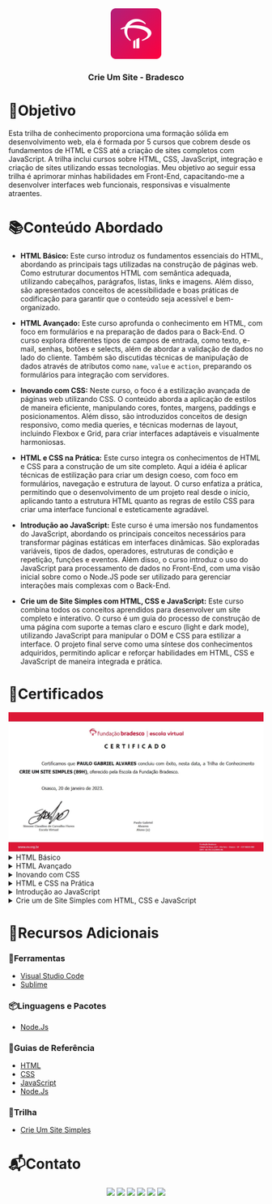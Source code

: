 <div align="center">
  <img height="100px" src="assets/bradesco_logo.png" alt="Logo do Bradesco" />
  <h3 align="center">Crie Um Site - Bradesco</h3>
</div>

# 🎯Objetivo
  Esta trilha de conhecimento proporciona uma formação sólida em desenvolvimento web, ela é formada por 5 cursos que cobrem desde os fundamentos de HTML e CSS até a criação de sites completos com JavaScript. A trilha inclui cursos sobre HTML, CSS, JavaScript, integração e criação de sites utilizando essas tecnologias. Meu objetivo ao seguir essa trilha é aprimorar minhas habilidades em Front-End, capacitando-me a desenvolver interfaces web funcionais, responsivas e visualmente atraentes.

# 📚Conteúdo Abordado
  * **HTML Básico:** Este curso introduz os fundamentos essenciais do HTML, abordando as principais tags utilizadas na construção de páginas web. Como estruturar documentos HTML com semântica adequada, utilizando cabeçalhos, parágrafos, listas, links e imagens. Além disso, são apresentados conceitos de acessibilidade e boas práticas de codificação para garantir que o conteúdo seja acessível e bem-organizado.

  * **HTML Avançado:** Este curso aprofunda o conhecimento em HTML, com foco em formulários e na preparação de dados para o Back-End. O curso explora diferentes tipos de campos de entrada, como texto, e-mail, senhas, botões e selects, além de abordar a validação de dados no lado do cliente. Também são discutidas técnicas de manipulação de dados através de atributos como `name`, `value` e `action`, preparando os formulários para integração com servidores.

  * **Inovando com CSS:** Neste curso, o foco é a estilização avançada de páginas web utilizando CSS. O conteúdo aborda a aplicação de estilos de maneira eficiente, manipulando cores, fontes, margens, paddings e posicionamentos. Além disso, são introduzidos conceitos de design responsivo, como media queries, e técnicas modernas de layout, incluindo Flexbox e Grid, para criar interfaces adaptáveis e visualmente harmoniosas.

  * **HTML e CSS na Prática:** Este curso integra os conhecimentos de HTML e CSS para a construção de um site completo. Aqui a idéia é aplicar técnicas de estilização para criar um design coeso, com foco em formulários, navegação e estrutura de layout. O curso enfatiza a prática, permitindo que o desenvolvimento de um projeto real desde o início, aplicando tanto a estrutura HTML quanto as regras de estilo CSS para criar uma interface funcional e esteticamente agradável.

  * **Introdução ao JavaScript:** Este curso é uma imersão nos fundamentos do JavaScript, abordando os principais conceitos necessários para transformar páginas estáticas em interfaces dinâmicas. São exploradas variáveis, tipos de dados, operadores, estruturas de condição e repetição, funções e eventos. Além disso, o curso introduz o uso do JavaScript para processamento de dados no Front-End, com uma visão inicial sobre como o Node.JS pode ser utilizado para gerenciar interações mais complexas com o Back-End.

  * **Crie um de Site Simples com HTML, CSS e JavaScript:** Este curso combina todos os conceitos aprendidos para desenvolver um site completo e interativo. O curso é um guia do processo de construção de uma página com suporte a temas claro e escuro (light e dark mode), utilizando JavaScript para manipular o DOM e CSS para estilizar a interface. O projeto final serve como uma síntese dos conhecimentos adquiridos, permitindo aplicar e reforçar habilidades em HTML, CSS e JavaScript de maneira integrada e prática.

# 🏅Certificados
<img src="assets/certificado.jpg" alt="Certificado do Curso">

<details>
  <summary>HTML Básico</summary>
  <img src="assets/certificado_html_basico.jpg" alt="Certificado do Curso">
</details>

<details>
  <summary>HTML Avançado</summary>
  <img src="assets/certificado_html_avancado.jpg" alt="Certificado do Curso">
</details>

<details>
  <summary>Inovando com CSS</summary>
  <img src="assets/certificado_inovando_com_css.jpg" alt="Certificado do Curso">
</details>

<details>
  <summary>HTML e CSS na Prática</summary>
  <img src="assets/certificado_html_e_css_na_pratica.jpg" alt="Certificado do Curso">
</details>

<details>
  <summary>Introdução ao JavaScript</summary>
  <img src="assets/certificado_introducao_ao_javascript.jpg" alt="Certificado do Curso">
</details>

<details>
  <summary>Crie um de Site Simples com HTML, CSS e JavaScript</summary>
  <img src="assets/certificado_crie_um_site_simples_usando_html_css_e_javascript.jpg" alt="Certificado do Curso">
</details>


# 🔗Recursos Adicionais
### 🔧Ferramentas
  - <a href="https://code.visualstudio.com/download">Visual Studio Code</a>
  - <a href="https://www.sublimetext.com/download">Sublime</a>

### 📦Linguagens e Pacotes
  - <a href="https://nodejs.org/en/download/package-manager">Node.Js</a>

### 📖Guias de Referência
  - <a href="https://developer.mozilla.org/en-US/docs/Web/HTML">HTML</a>
  - <a href="https://developer.mozilla.org/en-US/docs/Web/CSS">CSS</a>
  - <a href="https://developer.mozilla.org/pt-BR/docs/Web/JavaScript">JavaScript</a>
  - <a href="https://nodejs.org/docs/latest/api/">Node.Js</a>

### 📎Trilha
  - <a href="https://www.ev.org.br/">Crie Um Site Simples</a>

# 📬Contato
<div align="center"> 
  <a href="https://github.com/Paulo-Alvares"><img src="https://img.shields.io/badge/GitHub-000000?style=for-the-badge&logo=github&logoColor=white"></a>
  <a href = "mailto:pauloalvares66@gmail.com"><img src="https://img.shields.io/badge/Gmail-D14836?style=for-the-badge&logo=gmail&logoColor=white"></a>
  <a href="https://www.linkedin.com/in/paulo-alvares/"><img src="https://img.shields.io/badge/-LinkedIn-%230077B5?style=for-the-badge&logo=linkedin&logoColor=white"></a> 
  <a href="https://www.instagram.com/paulo_10111/"><img src="https://img.shields.io/badge/-Instagram-%23E4405F?style=for-the-badge&logo=instagram&logoColor=white"></a>
  <a href="https://www.facebook.com/paulogabriel.alvares"><img src="https://img.shields.io/badge/Facebook-1877F2?style=for-the-badge&logo=facebook&logoColor=white"></a>
  <a href="https://codepen.io/Poulos-Alvares"><img src="https://img.shields.io/badge/Codepen-000000?style=for-the-badge&logo=codepen&logoColor=white"></a>
</div>
